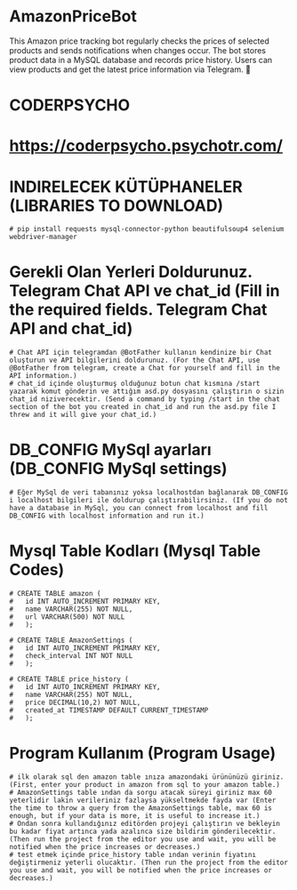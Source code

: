 # AmazonPriceBot
This Amazon price tracking bot regularly checks the prices of selected products and sends notifications when changes occur. The bot stores product data in a MySQL database and records price history. Users can view products and get the latest price information via Telegram. 🚀


# CODERPSYCHO #
# https://coderpsycho.psychotr.com/

# INDIRELECEK KÜTÜPHANELER (LIBRARIES TO DOWNLOAD) #
    # pip install requests mysql-connector-python beautifulsoup4 selenium webdriver-manager

# Gerekli Olan Yerleri Doldurunuz. Telegram Chat API ve chat_id (Fill in the required fields. Telegram Chat API and chat_id)
    # Chat API için telegramdan @BotFather kullanın kendinize bir Chat oluşturun ve API bilgilerini doldurunuz. (For the Chat API, use @BotFather from telegram, create a Chat for yourself and fill in the API information.)
    # chat_id içinde oluşturmuş olduğunuz botun chat kısmına /start yazarak komut gönderin ve attığım asd.py dosyasını çalıştırın o sizin chat_id niziverecektir. (Send a command by typing /start in the chat section of the bot you created in chat_id and run the asd.py file I threw and it will give your chat_id.)

# DB_CONFIG MySql ayarları (DB_CONFIG MySql settings)
    # Eğer MySql de veri tabanınız yoksa localhostdan bağlanarak DB_CONFIG i localhost bilgileri ile doldurup çalıştırabilirsiniz. (If you do not have a database in MySql, you can connect from localhost and fill DB_CONFIG with localhost information and run it.)

# Mysql Table Kodları (Mysql Table Codes)
    # CREATE TABLE amazon (
    #   id INT AUTO_INCREMENT PRIMARY KEY,
    #   name VARCHAR(255) NOT NULL,
    #   url VARCHAR(500) NOT NULL
    #   );

    # CREATE TABLE AmazonSettings (
    #   id INT AUTO_INCREMENT PRIMARY KEY,
    #   check_interval INT NOT NULL
    #   );

    # CREATE TABLE price_history (
    #   id INT AUTO_INCREMENT PRIMARY KEY,
    #   name VARCHAR(255) NOT NULL,
    #   price DECIMAL(10,2) NOT NULL,
    #   created_at TIMESTAMP DEFAULT CURRENT_TIMESTAMP
    #   );

# Program Kullanım (Program Usage)
    # ilk olarak sql den amazon table ınıza amazondaki ürününüzü giriniz. (First, enter your product in amazon from sql to your amazon table.)
    # AmazonSettings table ından da sorgu atacak süreyi giriniz max 60 yeterlidir lakin verileriniz fazlaysa yükseltmekde fayda var (Enter the time to throw a query from the AmazonSettings table, max 60 is enough, but if your data is more, it is useful to increase it.)
    # Ondan sonra kullandığınız editörden projeyi çalıştırın ve bekleyin bu kadar fiyat artınca yada azalınca size bildirim gönderilecektir. (Then run the project from the editor you use and wait, you will be notified when the price increases or decreases.)
    # test etmek içinde price_history table ından verinin fiyatını değiştirmeniz yeterli olucaktır. (Then run the project from the editor you use and wait, you will be notified when the price increases or decreases.)

